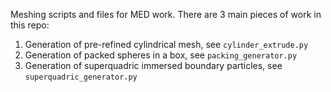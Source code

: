 Meshing scripts and files for MED work. There are 3 main pieces of work in this repo:

1. Generation of pre-refined cylindrical mesh, see `cylinder_extrude.py`
2. Generation of packed spheres in a box, see `packing_generator.py`
3. Generation of superquadric immersed boundary particles, see `superquadric_generator.py`
